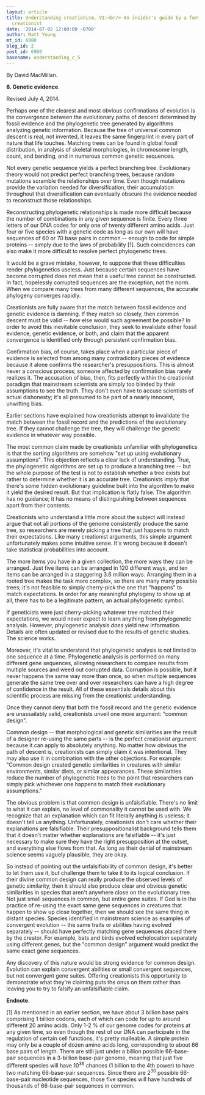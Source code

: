 ```yaml
---
layout: article
title: Understanding creationism, VI:<br/> An insider's guide by a former young-Earth
  creationist
date: '2014-07-02 12:00:00 -0700'
author: Matt Young
mt_id: 6980
blog_id: 2
post_id: 6980
basename: understanding_c_5
---
```

By David MacMillan.

**6. Genetic evidence**.

Revised July 4, 2014.

Perhaps one of the clearest and most obvious confirmations of evolution is the convergence between the evolutionary paths of descent determined by fossil evidence and the phylogenetic tree generated by algorithms analyzing genetic information. Because the tree of universal common descent is real, not invented, it leaves the same fingerprint in every part of nature that life touches. Matching trees can be found in global fossil distribution, in analysis of skeletal morphologies, in chromosome length, count, and banding, and in numerous common genetic sequences.

Not every genetic sequence yields a perfect branching tree. Evolutionary theory would not predict perfect branching trees, because random mutations scramble the relationships over time. Even though mutations provide the variation needed for diversification, their accumulation throughout that diversification can eventually obscure the evidence needed to reconstruct those relationships.

Reconstructing phylogenetic relationships is made more difficult because the number of combinations in any given sequence is finite. Every three letters of our DNA codes for only one of twenty different amino acids. Just four or five species with a genetic code as long as our own will have sequences of 60 or 70 base pairs in common -- enough to code for simple proteins -- simply due to the laws of probability \[1\]. Such coincidences can also make it more difficult to resolve perfect phylogenetic trees.

It would be a grave mistake, however, to suppose that these difficulties render phylogenetics useless. Just because certain sequences have become corrupted does not mean that a useful tree cannot be constructed. In fact, hopelessly corrupted sequences are the exception, not the norm. When we compare many trees from many different sequences, the accurate phylogeny converges rapidly.

Creationists are fully aware that the match between fossil evidence and genetic evidence is damning. If they match so closely, then common descent must be valid -- how else would such agreement be possible? In order to avoid this inevitable conclusion, they seek to invalidate either fossil evidence, genetic evidence, or both, and claim that the apparent convergence is identified only through persistent confirmation bias. 

Confirmation bias, of course, takes place when a particular piece of evidence is selected from among many contradictory pieces of evidence because it alone confirms the researcher's presuppositions. This is almost never a conscious process; someone affected by confirmation bias rarely realizes it. The accusation of bias, then, fits perfectly within the creationist paradigm that mainstream scientists are simply too blinded by their assumptions to see the truth. They don't even have to accuse scientists of actual dishonesty; it's all presumed to be part of a nearly innocent, unwitting bias.

Earlier sections have explained how creationists attempt to invalidate the match between the fossil record and the predictions of the evolutionary tree. If they cannot challenge the tree, they will challenge the genetic evidence in whatever way possible.

The most common claim made by creationists unfamiliar with phylogenetics is that the sorting algorithms are somehow "set up using evolutionary assumptions". This objection reflects a clear lack of understanding. True, the phylogenetic algorithms are set up to produce a branching tree -- but  the whole purpose of the test is not to establish whether  a tree exists but rather to determine whether it is an accurate tree. Creationists imply that there's some hidden evolutionary guideline built into the algorithm to make it yield the desired result. But that implication is flatly false. The algorithm has no guidance; it has no means of distinguishing between sequences apart from their contents.

Creationists who understand a little more about the subject will instead argue that not all portions of the genome consistently produce the same tree, so researchers are merely picking a tree that just happens to match their expectations. Like many creationist arguments, this simple argument unfortunately makes some intuitive sense. It's wrong because it doesn't take statistical probabilities into account.

The more items you have in a given collection, the more ways they can be arranged. Just five items can be arranged in 120 different ways, and ten items can be arranged in a staggering 3.6 million ways. Arranging them in a rooted tree makes the task more complex, so there are many many possible trees; it's not feasible to simply cherry-pick the one that "happens" to match expectations. In order for any meaningful phylogeny to show up at all, there has to be a legitimate pattern, an actual phylogenetic symbol.

If geneticists were just cherry-picking whatever tree matched their expectations, we would never expect to learn anything from phylogenetic analysis. However, phylogenetic analysis _does_ yield new information. Details are often updated or revised due to the results of genetic studies. The science works.

Moreover, it's vital to understand that phylogenetic analysis is not limited to one sequence at a time. Phylogenetic analysis is performed on many different gene sequences, allowing researchers to compare results from multiple sources and weed out corrupted data. Corruption is possible, but it never happens the same way more than once, so when multiple sequences generate the same tree over and over researchers can have a high degree of confidence in the result. All of these essentials details about this scientific process are missing from the creationist understanding.

Once they cannot deny that both the fossil record and the genetic evidence are unassailably valid, creationists unveil one more argument: "common design".

Common design -- that morphological and genetic similarities are the result of a designer re-using the same parts -- is the perfect creationist argument because it can apply to absolutely anything. No matter how obvious the path of descent is, creationists can simply claim it was intentional. They may also use it in combination with the other objections. For example: "Common design created genetic similarities in creatures with similar environments, similar diets, or similar appearances. These similarities reduce the number of phylogenetic trees to the point that researchers can simply pick whichever one happens to match their evolutionary assumptions."

The obvious problem is that common design is unfalsifiable. There's no limit to what it can explain, no level of commonality it cannot be used with. We recognize that an explanation which can fit literally anything is useless; it doesn't tell us anything. Unfortunately, creationists don't care whether their explanations are falsifiable. Their presuppositionalist background tells them that it doesn't matter whether explanations are falsifiable -- it's just necessary to make sure they have the right presupposition at the outset, and everything else flows from that. As long as their denial of mainstream science seems vaguely plausible, they are okay.

So instead of pointing out the unfalsifiability of common design, it's better to let them use it, but challenge them to take it to its logical conclusion. If their divine common design can really produce the observed levels of genetic similarity, then it should also produce clear and obvious genetic similarities in species that aren't anywhere close on the evolutionary tree. Not just small sequences in common, but entire gene suites. If God is in the practice of re-using the exact same gene sequences in creatures that happen to show up close together, then we should see the same thing in distant species. Species identified in mainstream science as examples of convergent evolution -- the same traits or abilities having evolved separately -- should have perfectly matching gene sequences placed there by the creator. For example, bats and birds evolved echolocation separately using different genes, but the "common design" argument would predict the same exact gene sequences.

Any discovery of this nature would be strong evidence for common design. Evolution can explain convergent abilities or small convergent sequences, but not convergent gene suites. Offering creationists this opportunity to demonstrate what they're claiming puts the onus on them rather than leaving you to try to falsify an unfalsifiable claim.

**Endnote**.

\[1\] As mentioned in an earlier section, we have about 3 billion base pairs comprising 1 billion codons, each of which can code for up to around different 20 amino acids. Only 1-2&nbsp;% of our genome codes for proteins at any given time, so even though the rest of our DNA can participate in the regulation of certain cell functions, it's pretty malleable. A simple protein may only be a couple of dozen amino acids long, corresponding to about 66 base pairs of length. There are still just under a billion possible 66-base-pair sequences in a 3-billion base-pair genome, meaning that just five different species will have 10<sup>36</sup> chances (1 billion to the 4th power) to have two matching 66-base-pair sequences. Since there are 2<sup>30</sup> possible 66-base-pair nucleotide sequences, those five species will have hundreds of thousands of 66-base-pair sequences in common.
